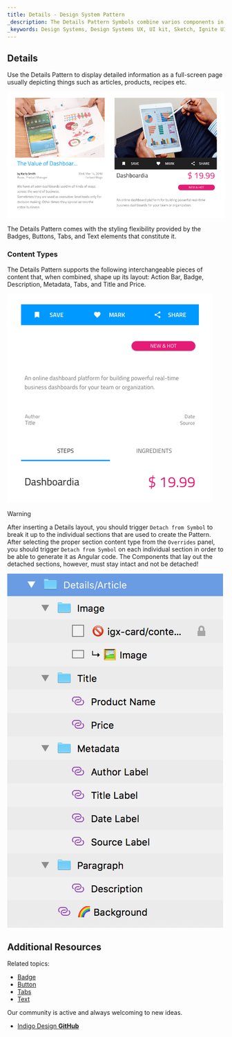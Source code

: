 ```yaml
---
title: Details - Design System Pattern
_description: The Details Pattern Symbols combine varios components in order to display detailed information about application-scenario objects. 
_keywords: Design Systems, Design Systems UX, UI kit, Sketch, Ignite UI for Angular, Sketch to Angular, Sketch to Angular, Angular, Angular Design System, Export code from Sketch, Design Kits for Angular, Sketch HTML, Sketch to HTML, Sketch UI kits
---
```


## Details

Use the Details Pattern to display detailed information as a full-screen page usually depicting things such as articles, products, recipes etc.

<img src="../images/details_demo.png" srcset="../images/details_demo@2x.png 2x" />

The Details Pattern comes with the styling flexibility provided by the Badges, Buttons, Tabs, and Text elements that constitute it.

### Content Types

The Details Pattern supports the following interchangeable pieces of content that, when combined, shape up its layout: Action Bar, Badge, Description, Metadata, Tabs, and Title and Price.

<img src="../images/details_content.png" srcset="../images/details_content@2x.png 2x" />

> [!WARNING]
> After inserting a Details layout, you should trigger `Detach from Symbol` to break it up to the individual sections that are used to create the Pattern. After selecting the proper section content type from the `Overrides` panel, you should trigger `Detach from Symbol` on each individual section in order to be able to generate it as Angular code. The Components that lay out the detached sections, however, must stay intact and not be detached!

<img src="../images/details_detach.png" />

## Additional Resources

Related topics:

- [Badge](badge.md)
- [Button](button.md)
- [Tabs](tabs.md)
- [Text](text.md)
  <div class="divider--half"></div>

Our community is active and always welcoming to new ideas.

- [Indigo Design **GitHub**](https://github.com/IgniteUI/design-system-docfx)
